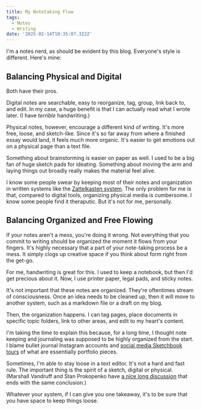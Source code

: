 ```yaml
---
title: My Notetaking Flow
tags:
  - Notes
  - Writing
date: '2025-02-14T10:35:07.322Z'
---
```


I'm a notes nerd, as should be evident by this blog. Everyone's style is different. Here's mine:

## Balancing Physical and Digital

Both have their pros. 

Digital notes are searchable, easy to reorganize, tag, group, link back to, and edit. In my case, a huge benefit is that I can actually read what I wrote later. (I have _terrible_ handwriting.)

Physical notes, however, encourage a different kind of writing. It's more free, loose, and sketch-like. Since it's so far away from where a finished essay would land, it feels much more organic. It's easier to get emotions out on a physical page than a text file.

Something about brainstorming is easier on paper as well. I used to be a big fan of huge sketch pads for ideating. Something about moving the arm and laying things out broadly really makes the material feel alive.

I know some people swear by keeping most of their notes and organization in written systems like the [Zattelkasten system](https://zettelkasten.de/overview/). The only problem for me is that, compared to digital tools, organizing physical media is cumbersome. I know some people find it theraputic. But it's not for me, personally.


## Balancing Organized and Free Flowing

If your notes aren't a mess, you're doing it wrong. Not everything that you commit to writing should be organized the moment it flows from your fingers. It's highly necessary that a part of your note-taking process be a mess. It simply clogs up creative space if you think about form right from the get-go.

For me, handwriting is great for this. I used to keep a notebook, but then I'd get precious about it. Now, I use printer paper, legal pads, and sticky notes. 

It's not important that these notes are organized. They're oftentimes stream of consciousness. Once an idea needs to be cleaned up, then it will move to another system, such as a markdown file or a draft on my blog.

Then, the organization happens. I can tag pages, place documents in specific topic folders, link to other areas, and edit to my heart's content.

I'm taking the time to explain this because, for a long time, I thought note keeping and journaling was supposed to be highly organized from the start. I blame bullet journal Instagram accounts and [social media Sketchbook tours](https://accidental-expert.com/p/sketchbook-masterpiece) of what are essentially portfolio pieces. 

Sometimes, I'm able to stay loose in a text editor. It's not a hard and fast rule. The important thing is the spirit of a sketch, digital or physical. (Marshall Vandruff and Stan Prokopenko have [a nice long discussion](https://www.youtube.com/watch?v=3vQNb5vY1ao&ab_channel=Draftsmen) that ends with the same conclusion.)

Whatever your system, if I can give you one takeaway, it's to be sure that you have space to keep things loose.